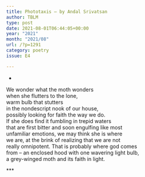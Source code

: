 ```yaml
---
title: Phototaxis – by Andal Srivatsan
author: TBLM
type: post
date: 2021-08-01T06:44:05+00:00
year: "2021"
month: "2021/08"
url: /?p=1291
category: poetry
issue: E4

---
```

*

We wonder what the moth wonders  
when she flutters to the lone,  
warm bulb that stutters  
in the nondescript nook of our house,  
possibly looking for faith the way we do.  
If she does find it fumbling in trepid waters  
that are first bitter and soon engulfing like most  
unfamiliar emotions, we may think she is where  
we are, at the brink of realizing that we are not  
really omnipotent. That is probably where god comes  
from – an enclosed hood with one wavering light bulb,  
a grey-winged moth and its faith in light.

\***
